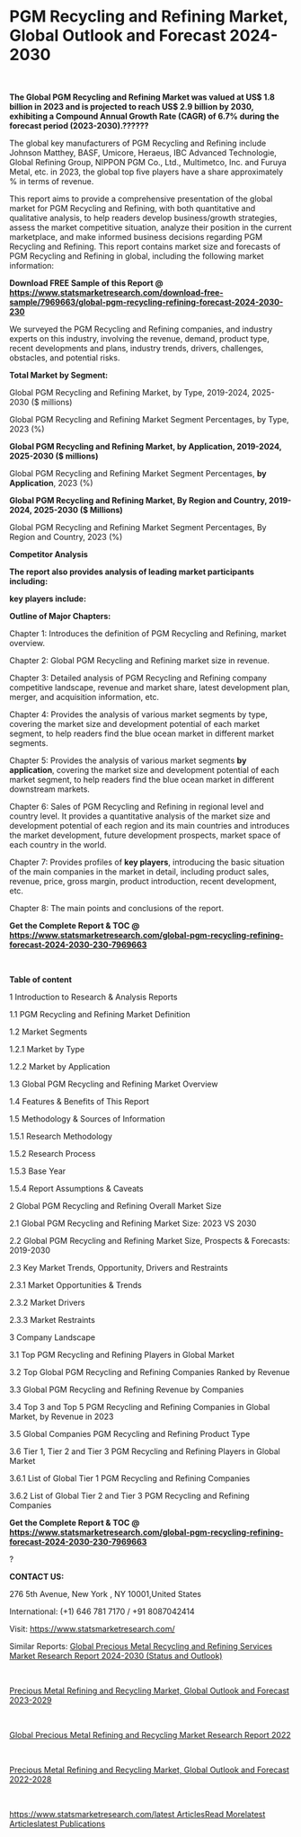<h1>PGM Recycling and Refining Market, Global Outlook and Forecast 2024-2030</h1><br/><p><strong>The Global PGM Recycling and Refining Market was valued at US$ 1.8 billion in 2023 and is projected to reach US$ 2.9 billion by 2030, exhibiting a Compound Annual Growth Rate (<strong>CAGR</strong>) of 6.7% during the forecast period (2023-2030).??????</strong></p>
 
 
 
 <p>The global key manufacturers of PGM Recycling and Refining include Johnson Matthey, BASF, Umicore, Heraeus, IBC Advanced Technologie, Global Refining Group, NIPPON PGM Co., Ltd., Multimetco, Inc. and Furuya Metal, etc. in 2023, the global top five players have a share approximately % in terms of revenue.</p>
 
 
 
 <p>This report aims to provide a comprehensive presentation of the global market for PGM Recycling and Refining, with both quantitative and qualitative analysis, to help readers develop business/growth strategies, assess the market competitive situation, analyze their position in the current marketplace, and make informed business decisions regarding PGM Recycling and Refining. This report contains market size and forecasts of PGM Recycling and Refining in global, including the following market information:</p>
 
 
 
 <p><strong>Download FREE Sample of this Report @ <a href="https://www.statsmarketresearch.com/download-free-sample/7969663/global-pgm-recycling-refining-forecast-2024-2030-230">https://www.statsmarketresearch.com/download-free-sample/7969663/global-pgm-recycling-refining-forecast-2024-2030-230</a></strong></p>
 
 
 
 <p>We surveyed the PGM Recycling and Refining companies, and industry experts on this industry, involving the revenue, demand, product type, recent developments and plans, industry trends, drivers, challenges, obstacles, and potential risks.</p>
 
 
 
 <p><strong>Total Market by Segment:</strong></p>
 
 
 
 <p>Global PGM Recycling and Refining Market, by Type, 2019-2024, 2025-2030 ($ millions)</p>
 
 
 
 <p>Global PGM Recycling and Refining Market Segment Percentages, by Type, 2023 (%)</p>
 
 
 
 <p><strong>Global PGM Recycling and Refining Market, <strong>by Application</strong>, 2019-2024, 2025-2030 ($ millions)</strong></p>
 
 
 
 <p>Global PGM Recycling and Refining Market Segment Percentages, <strong>by Application</strong>, 2023 (%)</p>
 
 
 
 <p><strong>Global PGM Recycling and Refining Market, By Region and Country, 2019-2024, 2025-2030 ($ Millions)</strong></p>
 
 
 
 <p>Global PGM Recycling and Refining Market Segment Percentages, By Region and Country, 2023 (%)</p>
 
 
 
 <p><strong>Competitor Analysis</strong></p>
 
 
 
 <p><strong>The report also provides analysis of leading market participants including:</strong></p>
 
 
 
 <p><strong><strong>key players</strong> include:</strong></p>
 
 
 
 <p><strong>Outline of Major Chapters:</strong></p>
 
 
 
 <p>Chapter 1: Introduces the definition of PGM Recycling and Refining, market overview.</p>
 
 
 
 <p>Chapter 2: Global PGM Recycling and Refining market size in revenue.</p>
 
 
 
 <p>Chapter 3: Detailed analysis of PGM Recycling and Refining company competitive landscape, revenue and market share, latest development plan, merger, and acquisition information, etc.</p>
 
 
 
 <p>Chapter 4: Provides the analysis of various market segments by type, covering the market size and development potential of each market segment, to help readers find the blue ocean market in different market segments.</p>
 
 
 
 <p>Chapter 5: Provides the analysis of various market segments <strong>by application</strong>, covering the market size and development potential of each market segment, to help readers find the blue ocean market in different downstream markets.</p>
 
 
 
 <p>Chapter 6: Sales of PGM Recycling and Refining in regional level and country level. It provides a quantitative analysis of the market size and development potential of each region and its main countries and introduces the market development, future development prospects, market space of each country in the world.</p>
 
 
 
 <p>Chapter 7: Provides profiles of <strong>key players</strong>, introducing the basic situation of the main companies in the market in detail, including product sales, revenue, price, gross margin, product introduction, recent development, etc.</p>
 
 
 
 <p>Chapter 8: The main points and conclusions of the report.</p>
 
 
 
 <div><b>Get the Complete Report & TOC @ <a href="https://www.statsmarketresearch.com/global-pgm-recycling-refining-forecast-2024-2030-230-7969663">https://www.statsmarketresearch.com/global-pgm-recycling-refining-forecast-2024-2030-230-7969663</a></b></div>
 
 
 
 <p><br />
 
 <b>Table of content</b></p>
 
 
 
 <p>1 Introduction to Research & Analysis Reports<br />
 
 1.1 PGM Recycling and Refining Market Definition<br />
 
 1.2 Market Segments<br />
 
 1.2.1 Market by Type<br />
 
 1.2.2 Market by Application<br />
 
 1.3 Global PGM Recycling and Refining Market Overview<br />
 
 1.4 Features & Benefits of This Report<br />
 
 1.5 Methodology & Sources of Information<br />
 
 1.5.1 Research Methodology<br />
 
 1.5.2 Research Process<br />
 
 1.5.3 Base Year<br />
 
 1.5.4 Report Assumptions & Caveats<br />
 
 2 Global PGM Recycling and Refining Overall Market Size<br />
 
 2.1 Global PGM Recycling and Refining Market Size: 2023 VS 2030<br />
 
 2.2 Global PGM Recycling and Refining Market Size, Prospects & Forecasts: 2019-2030<br />
 
 2.3 Key Market Trends, Opportunity, Drivers and Restraints<br />
 
 2.3.1 Market Opportunities & Trends<br />
 
 2.3.2 Market Drivers<br />
 
 2.3.3 Market Restraints<br />
 
 3 Company Landscape<br />
 
 3.1 Top PGM Recycling and Refining Players in Global Market<br />
 
 3.2 Top Global PGM Recycling and Refining Companies Ranked by Revenue<br />
 
 3.3 Global PGM Recycling and Refining Revenue by Companies<br />
 
 3.4 Top 3 and Top 5 PGM Recycling and Refining Companies in Global Market, by Revenue in 2023<br />
 
 3.5 Global Companies PGM Recycling and Refining Product Type<br />
 
 3.6 Tier 1, Tier 2 and Tier 3 PGM Recycling and Refining Players in Global Market<br />
 
 3.6.1 List of Global Tier 1 PGM Recycling and Refining Companies<br />
 
 3.6.2 List of Global Tier 2 and Tier 3 PGM Recycling and Refining Companies</p>
 
 
 
 <div><b>Get the Complete Report & TOC @ <a href="https://www.statsmarketresearch.com/global-pgm-recycling-refining-forecast-2024-2030-230-7969663">https://www.statsmarketresearch.com/global-pgm-recycling-refining-forecast-2024-2030-230-7969663</a></b></div>
 
 
 
 <p>? </p>
 
 
 
 <p><b>CONTACT US:</b><br />
 
 276 5th Avenue, New York , NY 10001,United States<br />
 
 International: (+1) 646 781 7170 / +91 8087042414<br />
 
 Visit: <a href="https://www.statsmarketresearch.com/">https://www.statsmarketresearch.com/</a><br />
 
 Similar Reports: <a href="https://www.statsmarketresearch.com/global-pgm-recycling-refining-forecast-2024-2030-230-7969663">Global Precious Metal Recycling and Refining Services Market Research Report 2024-2030 (Status and Outlook)</a><br />
 
 <br />
 
 <a href="https://www.statsmarketresearch.com/global-pgm-recycling-refining-forecast-2024-2030-230-7969663">Precious Metal Refining and Recycling Market, Global Outlook and Forecast 2023-2029</a><br />
 
 <br />
 
 <a href="https://www.statsmarketresearch.com/global-pgm-recycling-refining-forecast-2024-2030-230-7969663">Global Precious Metal Refining and Recycling Market Research Report 2022</a><br />
 
 <br />
 
 <a href="https://www.statsmarketresearch.com/global-pgm-recycling-refining-forecast-2024-2030-230-7969663">Precious Metal Refining and Recycling Market, Global Outlook and Forecast 2022-2028</a><br />
 
 <br />
 
 <a href="https://gyeongbokgung.com">https://www.statsmarketresearch.com/</a><a href="https://hallyeomaritime.com">latest Articles</a><a href="https://jingwansa.com">Read More</a><a href="https://nguoiviet.jp/">latest Articles</a><a href="https://www.intelmarketresearch.com/">latest Publications</a></p>